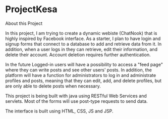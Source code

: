 # ProjectKesa

About this Project

In this project, I am trying to create a dynamic webiste (ChatNook) that is highly inspired by Facebook interface. As a starter, I plan to have login and signup forms that connect to a database to add and retrieve data from it. In addition, when a user logs in they can retrieve, edit their information, and delete their account. Account deletion requires further authentication.

In the future Logged-in users will have a possibility to access a "feed page" where they can write posts and see other users' posts. In addition, the platform will have a function for administrators to log in and administrate profiles and posts, meaning that they can edit, add, and delete profiles, but are only able to delete posts when necessary.

This project is being built with java using RESTful Web Services and servlets. Most of the forms will use post-type requests to send data.

The interface is built using HTML, CSS, JS and JSP.
